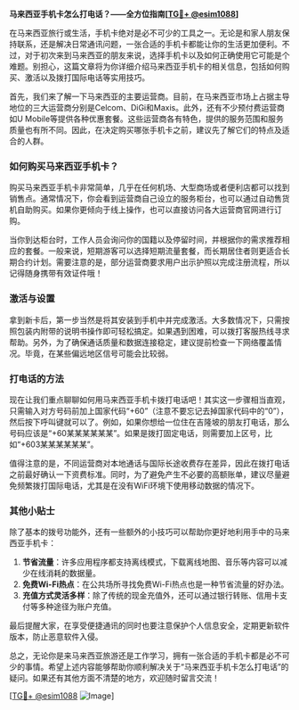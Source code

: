 **马来西亚手机卡怎么打电话？——全方位指南[[TG💪+ @esim1088](https://t.me/s/esim1088)]**

在马来西亚旅行或生活，手机卡绝对是必不可少的工具之一。无论是和家人朋友保持联系，还是解决日常通讯问题，一张合适的手机卡都能让你的生活更加便利。不过，对于初次来到马来西亚的朋友来说，选择手机卡以及如何正确使用它可能是个难题。别担心，这篇文章将为你详细介绍马来西亚手机卡的相关信息，包括如何购买、激活以及拨打国际电话等实用技巧。

首先，我们来了解一下马来西亚的主要运营商。目前，在马来西亚市场上占据主导地位的三大运营商分别是Celcom、DiGi和Maxis。此外，还有不少预付费运营商如U Mobile等提供各种优惠套餐。这些运营商各有特色，提供的服务范围和服务质量也有所不同。因此，在决定购买哪张手机卡之前，建议先了解它们的特点及适合的人群。

### 如何购买马来西亚手机卡？

购买马来西亚手机卡非常简单，几乎在任何机场、大型商场或者便利店都可以找到销售点。通常情况下，你会看到运营商自己设立的服务柜台，也可以通过自动售货机自助购买。如果你更倾向于线上操作，也可以直接访问各大运营商官网进行订购。

当你到达柜台时，工作人员会询问你的国籍以及停留时间，并根据你的需求推荐相应的套餐。一般来说，短期游客可以选择短期流量套餐，而长期居住者则更适合长期合约计划。需要注意的是，部分运营商要求用户出示护照以完成注册流程，所以记得随身携带有效证件哦！

### 激活与设置

拿到新卡后，第一步当然是将其安装到手机中并完成激活。大多数情况下，只需按照包装内附带的说明书操作即可轻松搞定。如果遇到困难，可以拨打客服热线寻求帮助。另外，为了确保通话质量和数据连接稳定，建议提前检查一下网络覆盖情况。毕竟，在某些偏远地区信号可能会比较弱。

### 打电话的方法

现在让我们重点聊聊如何用马来西亚手机卡拨打电话吧！其实这一步骤相当直观，只需输入对方号码前加上国家代码“+60”（注意不要忘记去掉国家代码中的“0”），然后按下呼叫键就可以了。例如，如果你想给一位住在吉隆坡的朋友打电话，那么号码应该是“+60某某某某某某”。如果是拨打固定电话，则需要加上区号，比如“+603某某某某某某”。

值得注意的是，不同运营商对本地通话与国际长途收费存在差异，因此在拨打电话之前最好确认一下资费标准。同时，为了避免产生不必要的高额账单，建议尽量避免频繁拨打国际电话，尤其是在没有WiFi环境下使用移动数据的情况下。

### 其他小贴士

除了基本的拨号功能外，还有一些额外的小技巧可以帮助你更好地利用手中的马来西亚手机卡：

1. **节省流量**：许多应用程序都支持离线模式，下载离线地图、音乐等内容可以减少在线消耗的数据量。
2. **免费Wi-Fi热点**：在公共场所寻找免费Wi-Fi热点也是一种节省流量的好办法。
3. **充值方式灵活多样**：除了传统的现金充值外，还可以通过银行转账、信用卡支付等多种途径为账户充值。

最后提醒大家，在享受便捷通讯的同时也要注意保护个人信息安全，定期更新软件版本，防止恶意软件入侵。

总之，无论你是来马来西亚旅游还是工作学习，拥有一张合适的手机卡都是必不可少的事情。希望上述内容能够帮助你顺利解决关于“马来西亚手机卡怎么打电话”的疑问。如果还有其他方面不清楚的地方，欢迎随时留言交流！

[[TG💪+ @esim1088](https://t.me/s/esim1088) ![Image](https://i.postimg.cc/4NQfJmqS/Snipaste-2025-05-13-00-14-12.png)]